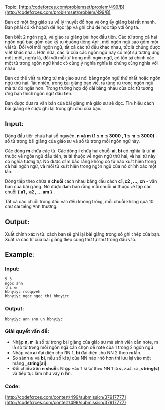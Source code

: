 Topic: [http://codeforces.com/problemset/problem/499/B](http://codeforces.com/problemset/problem/499/B)

Bạn có một ông giáo sư về lý thuyết đồ họa và ông ấy giảng bài rất nhanh. Bạn phải có kế hoạch để học tập và ghi chú để học tập với ông ta.

Bạn biết 2 ngôn ngữ, và giáo sư giảng bài học đầu tiên. Các từ trong cả hai ngôn ngữ bao gồm các ký tự thường tiếng Anh, mỗi ngôn ngữ bao gồm một vài từ. Đối với mỗi ngôn ngữ, tất cả các từ đều khác nhau, tức là chúng được viết khác nhau. Hơn nữa, các từ của các ngôn ngữ này có một sự tương ứng một-một, nghĩa là, đối với mỗi từ trong mỗi ngôn ngữ, có tồn tại chính xác một từ trong ngôn ngữ khác có cùng ý nghĩa nghĩa là chúng cùng nghĩa với nhau

Bạn có thể viết ra từng từ mà giáo sư nói bằng ngôn ngữ thứ nhất hoặc ngôn ngữ thứ hai. Tất nhiên, trong bài giảng bạn viết ra từng từ trong ngôn ngữ mà từ đó ngắn hơn. Trong trường hợp độ dài bằng nhau của các từ tương ứng bạn thích ngôn ngữ đầu tiên.

Bạn được đưa ra văn bản của bài giảng mà giáo sư sẽ đọc. Tìm hiểu cách bài giảng sẽ được ghi lại trong ghi chú của bạn.

## Input:

Dòng đầu tiên chứa hai số nguyên, **n và m (1 ≤  n  ≤ 3000 , 1 ≤  m  ≤ 3000)** - số từ trong bài giảng của giáo sư và số từ trong mỗi ngôn ngữ này.

Các dòng **m** chứa các từ. Các dòng **i** chứa hai chuỗi **ai**, **bi** có nghĩa là từ **ai** thuộc về ngôn ngữ đầu tiên, từ **bi** thuộc về ngôn ngữ thứ hai, và hai từ này có nghĩa tương tự. Nó được đảm bảo rằng không có từ nào xuất hiện trong cả hai ngôn ngữ, và mỗi từ xuất hiện trong ngôn ngữ của nó chính xác một lần.

Dòng tiếp theo chứa **n chuỗi** cách nhau bằng dấu cách **c1, c2 , ..., cn** - văn bản của bài giảng. Nó được đảm bảo rằng mỗi chuỗi **ci** thuộc về tập các chuỗi **{ a1 ,  a2 , ... am }** .

Tất cả các chuỗi trong đầu vào đều không trống, mỗi chuỗi không quá 10 chữ cái tiếng Anh thường.

## Output:
Xuất chính xác n từ: cách bạn sẽ ghi lại bài giảng trong sổ ghi chép của bạn. Xuất ra các từ của bài giảng theo cùng thứ tự như trong đầu vào.

## Example:
### Input:
```
5 3
ngoc ann
thi un
hbnyiyc rsoqqveh
hbnyiyc ngoc ngoc thi hbnyiyc
```

### Output:

```
hbnyiyc ann ann un hbnyiyc
```
### Giải quyết vấn đề:
+ Nhập **n, m** là số từ trong bài giảng của giáo sư mà sinh viên cần note, m là số từ trong mỗi ngôn ngữ cần chọn để note của 1 trong 2 ngôn ngữ
+ Nhập vào **ai** đại diện cho NN 1, **bi** đại diện cho NN 2 theo **m** lần.
+ So sánh **ai** và **bi**, nếu số kí tự của NN nào nhỏ hơn thì lưu lại vào một mảng **_string[ai]**.
+ Đối chiếu trên **n chuỗi**. Nhập vào 1 kí tự theo NN 1 là **s**, xuất ra **_string[s]** và tiếp tục làm như vậy **n** lần.

### Code: 

[http://codeforces.com/contest/499/submission/37917777](http://codeforces.com/contest/499/submission/37917777)







